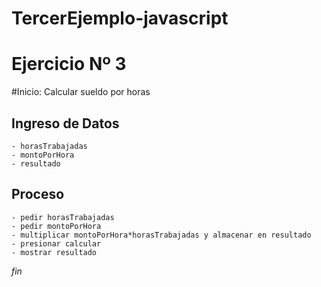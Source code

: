# TercerEjemplo-javascript
# Ejercicio Nº 3
#Inicio: Calcular sueldo por horas
## Ingreso de Datos
	- horasTrabajadas
	- montoPorHora
	- resultado
## Proceso
	- pedir horasTrabajadas
	- pedir montoPorHora
	- multiplicar montoPorHora*horasTrabajadas y almacenar en resultado
	- presionar calcular
	- mostrar resultado
*fin*